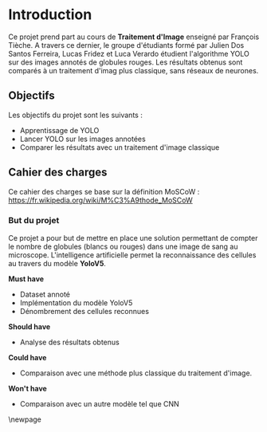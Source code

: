 # Introduction

Ce projet prend part au cours de **Traitement d'Image** enseigné par François Tièche.
A travers ce dernier, le groupe d'étudiants formé par Julien Dos Santos Ferreira, Lucas Fridez et
Luca Verardo étudient l'algorithme YOLO sur des images annotés de globules rouges.
Les résultats obtenus sont comparés à un traitement d'imag plus classique, sans réseaux de neurones.

## Objectifs

Les objectifs du projet sont les suivants :

- Apprentissage de YOLO
- Lancer YOLO sur les images annotées
- Comparer les résultats avec un traitement d'image classique

## Cahier des charges

Ce cahier des charges se base sur la définition MoSCoW : https://fr.wikipedia.org/wiki/M%C3%A9thode_MoSCoW

### But du projet

Ce projet a pour but de mettre en place une solution permettant de compter le nombre de globules (blancs ou rouges) dans une image de sang au microscope.
L'intelligence artificielle permet la reconnaissance des cellules au travers du modèle **YoloV5**.

**Must have**

- Dataset annoté
- Implémentation du modèle YoloV5
- Dénombrement des cellules reconnues

**Should have**

- Analyse des résultats obtenus

**Could have**

- Comparaison avec une méthode plus classique du traitement d'image.

**Won't have**

- Comparaison avec un autre modèle tel que CNN

\newpage
